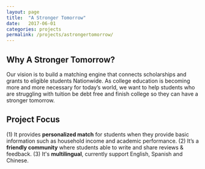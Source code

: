 ```yaml
---
layout: page
title:  "A Stronger Tomorrow"
date:   2017-06-01
categories: projects
permalink: /projects/astrongertomorrow/
---
```


## Why A Stronger Tomorrow?
Our vision is to build a matching engine that connects scholarships and grants to eligible students Nationwide. 
As college education is becoming more and more necessary for today’s world, we want to help students who are struggling with tuition be debt free and finish college so they can have a stronger tomorrow. 

## Project Focus
(1) It provides **personalized match** for students when they provide basic information such as household income and academic performance.
(2) It’s a **friendly community** where students able to write and share reviews & feedback.
(3) It's **multilingual**, currently support English, Spanish and Chinese.


